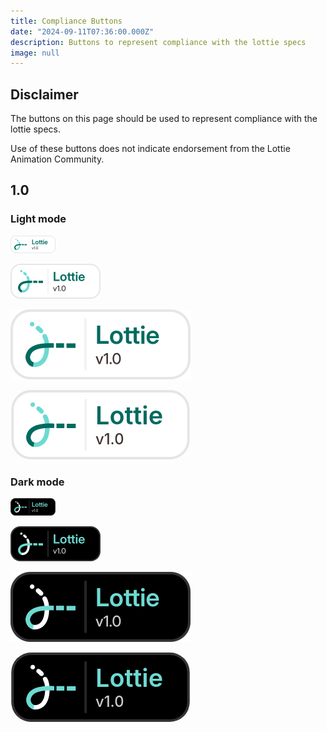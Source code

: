 ```yaml
---
title: Compliance Buttons
date: "2024-09-11T07:36:00.000Z"
description: Buttons to represent compliance with the lottie specs
image: null
---
```


## Disclaimer

The buttons on this page should be used to represent compliance with the lottie specs.

Use of these buttons does not indicate endorsement from the Lottie Animation Community.

## 1.0

### Light mode

![lottie-1.0-light-28.png](../../src/assets/compliance-buttons/lottie-1.0-light-28.png)

![lottie-1.0-light-56.png](../../src/assets/compliance-buttons/lottie-1.0-light-56.png)

![lottie-1.0-light-112.png](../../src/assets/compliance-buttons/lottie-1.0-light-112.png)

<svg width="288" height="111" viewBox="0 0 72 28" fill="none" xmlns="http://www.w3.org/2000/svg">
    <style>
        @import url('https://fonts.googleapis.com/css2?family=Inter:opsz,wght@14..32,100..900&amp;display=swap');
    </style>
    <rect width="72" height="28" rx="8" fill="white"/>
    <rect x="0.5" y="0.5" width="71" height="27" rx="7.5" stroke="black" stroke-opacity="0.1"/>
    <path fill-rule="evenodd" clip-rule="evenodd" d="M10.2918 6.9345C10.6038 6.54132 11.1755 6.47552 11.5687 6.78755C11.895 7.0465 12.2243 7.35633 12.4636 7.59145C12.5853 7.71101 12.6879 7.81543 12.7604 7.89035C12.7968 7.92787 12.8257 7.95816 12.8459 7.97945C12.8561 7.99009 12.864 7.9985 12.8696 8.00444L12.8762 8.01148L12.8791 8.0145L12.8792 8.0146C12.8792 8.01464 12.8792 8.01468 12.2328 8.61936L12.8792 8.01468C13.2221 8.38125 13.203 8.95639 12.8364 9.2993C12.4699 9.64215 11.8948 9.62302 11.5519 9.25661C11.5519 9.25661 11.5519 9.25661 11.5519 9.25661C11.5519 9.25659 11.5519 9.25656 11.5519 9.25654C11.5518 9.25651 11.5518 9.25647 11.5518 9.25644L11.5511 9.25573L11.5469 9.25126C11.5429 9.24706 11.5367 9.24047 11.5284 9.23171C11.5117 9.21419 11.4867 9.18801 11.4546 9.1549C11.3904 9.08856 11.2985 8.99506 11.1896 8.88799C10.9676 8.66988 10.691 8.41166 10.4387 8.21141C10.0455 7.89938 9.97972 7.32769 10.2918 6.9345ZM13.2354 9.91195C13.6808 9.68045 14.2295 9.85383 14.461 10.2992C15.1679 11.6592 15.4719 13.0761 15.4719 14.8083C15.4719 18.4025 14.445 20.5921 13.009 21.8188C11.5946 23.0271 9.9365 23.1665 8.93585 22.9713C8.44318 22.8751 8.12173 22.3978 8.21786 21.9052C8.31399 21.4125 8.7913 21.091 9.28396 21.1872C9.83595 21.2949 10.9044 21.226 11.8284 20.4367C12.7308 19.6658 13.6542 18.0684 13.6542 14.8083C13.6542 13.3126 13.397 12.1935 12.8481 11.1376C12.6166 10.6922 12.79 10.1434 13.2354 9.91195Z" fill="#6DDAD2"/>
    <path fill-rule="evenodd" clip-rule="evenodd" d="M11.3564 15.7613C9.49916 16.224 8.20873 17.1184 7.84073 18.859C7.77316 19.1786 7.85043 19.7294 8.147 20.2551C8.43686 20.7689 8.84552 21.1016 9.28399 21.1872L8.93587 22.9712C7.8217 22.7538 7.02705 21.9694 6.56382 21.1483C6.1073 20.3391 5.88169 19.3373 6.06231 18.483C6.63477 15.7753 8.7249 14.5436 10.9169 13.9975C12.9226 13.4977 15.2126 13.5147 16.9436 13.5275C17.0768 13.5285 17.2067 13.5295 17.3329 13.5302L17.3229 15.3479C17.2076 15.3473 17.0908 15.3465 16.9728 15.3457C15.1972 15.3338 13.1279 15.3199 11.3564 15.7613ZM18.2422 13.5397L21.4232 13.5586L21.4124 15.3763L18.2314 15.3574L18.2422 13.5397ZM22.4024 13.5965H26V15.4142H22.4024V13.5965Z" fill="#006A5F"/>
    <path d="M8.65581 6.81773C9.15777 6.81773 9.56468 6.41082 9.56468 5.90887C9.56468 5.40691 9.15777 5 8.65581 5C8.15386 5 7.74695 5.40691 7.74695 5.90887C7.74695 6.41082 8.15386 6.81773 8.65581 6.81773Z" fill="#6DDAD2"/>
    <path d="M30 4V24" stroke="black" stroke-opacity="0.05" stroke-linecap="round"/>
    <text fill="#006A5F" xml:space="preserve" style="white-space: pre" font-family="Inter" font-size="10" font-weight="600" letter-spacing="0em"><tspan x="34" y="13.7727">Lottie</tspan></text>
    <text fill="#110000" fill-opacity="0.8" xml:space="preserve" style="white-space: pre" font-family="Inter" font-size="6" font-weight="500" letter-spacing="0em">
        <tspan id="version_id" x="34" y="21.8636">v1.0</tspan>
    </text>
</svg>

### Dark mode

![lottie-1.0-dark-28.png](../../src/assets/compliance-buttons/lottie-1.0-dark-28.png)

![lottie-1.0-dark-56.png](../../src/assets/compliance-buttons/lottie-1.0-dark-56.png)

![lottie-1.0-dark-112.png](../../src/assets/compliance-buttons/lottie-1.0-dark-112.png)

<svg width="288" height="111" viewBox="0 0 72 28" fill="none" xmlns="http://www.w3.org/2000/svg">
    <rect width="72" height="28" rx="8" fill="black"/>
    <rect x="0.5" y="0.5" width="71" height="27" rx="7.5" stroke="white" stroke-opacity="0.2"/>
    <path fill-rule="evenodd" clip-rule="evenodd" d="M10.2918 6.9345C10.6038 6.54132 11.1755 6.47552 11.5687 6.78755C11.895 7.0465 12.2243 7.35633 12.4636 7.59145C12.5853 7.71101 12.6879 7.81543 12.7604 7.89035C12.7968 7.92787 12.8257 7.95816 12.8459 7.97945C12.8561 7.99009 12.864 7.9985 12.8696 8.00444L12.8762 8.01148L12.8791 8.0145L12.8792 8.0146C12.8792 8.01464 12.8792 8.01468 12.2328 8.61936L12.8792 8.01468C13.2221 8.38125 13.203 8.95639 12.8364 9.2993C12.4699 9.64215 11.8948 9.62302 11.5519 9.25661C11.5519 9.25661 11.5519 9.25661 11.5519 9.25661C11.5519 9.25659 11.5519 9.25656 11.5519 9.25654C11.5518 9.25651 11.5518 9.25647 11.5518 9.25644L11.5511 9.25573L11.5469 9.25126C11.5429 9.24706 11.5367 9.24047 11.5284 9.23171C11.5117 9.21419 11.4867 9.18801 11.4546 9.1549C11.3904 9.08856 11.2985 8.99506 11.1896 8.88799C10.9676 8.66988 10.691 8.41166 10.4387 8.21141C10.0455 7.89938 9.97972 7.32769 10.2918 6.9345ZM13.2354 9.91195C13.6808 9.68045 14.2295 9.85383 14.461 10.2992C15.1679 11.6592 15.4719 13.0761 15.4719 14.8083C15.4719 18.4025 14.445 20.5921 13.009 21.8188C11.5946 23.0271 9.9365 23.1665 8.93585 22.9713C8.44318 22.8751 8.12173 22.3978 8.21786 21.9052C8.31399 21.4125 8.7913 21.091 9.28396 21.1872C9.83595 21.2949 10.9044 21.226 11.8284 20.4367C12.7308 19.6658 13.6542 18.0684 13.6542 14.8083C13.6542 13.3126 13.397 12.1935 12.8481 11.1376C12.6166 10.6922 12.79 10.1434 13.2354 9.91195Z" fill="white"/>
    <path fill-rule="evenodd" clip-rule="evenodd" d="M11.3564 15.7613C9.49916 16.224 8.20873 17.1184 7.84073 18.859C7.77316 19.1786 7.85043 19.7294 8.147 20.2551C8.43686 20.7689 8.84552 21.1016 9.28399 21.1872L8.93587 22.9712C7.8217 22.7538 7.02705 21.9694 6.56382 21.1483C6.1073 20.3391 5.88169 19.3373 6.06231 18.483C6.63477 15.7753 8.7249 14.5436 10.9169 13.9975C12.9226 13.4977 15.2126 13.5147 16.9436 13.5275C17.0768 13.5285 17.2067 13.5295 17.3329 13.5302L17.3229 15.3479C17.2076 15.3473 17.0908 15.3465 16.9728 15.3457C15.1972 15.3338 13.1279 15.3199 11.3564 15.7613ZM18.2422 13.5397L21.4232 13.5586L21.4124 15.3763L18.2314 15.3574L18.2422 13.5397ZM22.4024 13.5965H26V15.4142H22.4024V13.5965Z" fill="#6DDAD2"/>
    <path d="M8.65581 6.81773C9.15777 6.81773 9.56468 6.41082 9.56468 5.90887C9.56468 5.40691 9.15777 5 8.65581 5C8.15386 5 7.74695 5.40691 7.74695 5.90887C7.74695 6.41082 8.15386 6.81773 8.65581 6.81773Z" fill="white"/>
    <path d="M30 4V24" stroke="white" stroke-opacity="0.15" stroke-linecap="round"/>
    <text fill="#6DDAD2" xml:space="preserve" style="white-space: pre" font-family="Inter" font-size="10" font-weight="600" letter-spacing="0em"><tspan x="34" y="13.7727">Lottie</tspan></text>
    <text fill="white" fill-opacity="0.8" xml:space="preserve" style="white-space: pre" font-family="Inter" font-size="6" font-weight="500" letter-spacing="0em">
        <tspan id="version_id" x="34" y="21.8636">v1.0</tspan>
    </text>
</svg>
